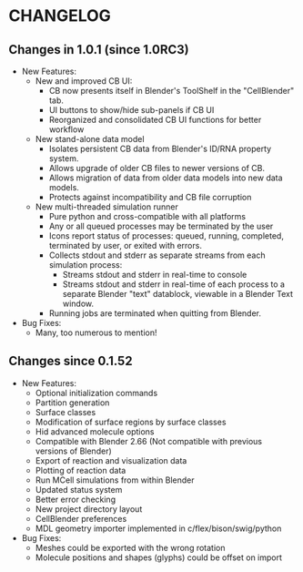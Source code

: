 CHANGELOG
===============================================================================

Changes in 1.0.1 (since 1.0RC3)
-------------------------------------------------------------------------------

* New Features:
  * New and improved CB UI:
    * CB now presents itself in Blender's ToolShelf in the "CellBlender" tab.
    * UI buttons to show/hide sub-panels if CB UI
    * Reorganized and consolidated CB UI functions for better workflow
  * New stand-alone data model
    * Isolates persistent CB data from Blender's ID/RNA property system.
    * Allows upgrade of older CB files to newer versions of CB.
    * Allows migration of data from older data models into new data models.
    * Protects against incompatibility and CB file corruption 
  * New multi-threaded simulation runner
    * Pure python and cross-compatible with all platforms
    * Any or all queued processes may be terminated by the user
    * Icons report status of processes: queued, running, completed,
      terminated by user, or exited with errors.
    * Collects stdout and stderr as separate streams from each simulation
      process:
      * Streams stdout and stderr in real-time to console
      * Streams stdout and stderr in real-time of each process to a separate
        Blender "text" datablock, viewable in a Blender Text window.
    * Running jobs are terminated when quitting from Blender.
* Bug Fixes:
  * Many, too numerous to mention!

Changes since 0.1.52
-------------------------------------------------------------------------------

* New Features:
  * Optional initialization commands
  * Partition generation
  * Surface classes
  * Modification of surface regions by surface classes
  * Hid advanced molecule options
  * Compatible with Blender 2.66
    (Not compatible with previous versions of Blender)
  * Export of reaction and visualization data
  * Plotting of reaction data
  * Run MCell simulations from within Blender
  * Updated status system
  * Better error checking
  * New project directory layout
  * CellBlender preferences
  * MDL geometry importer implemented in c/flex/bison/swig/python
* Bug Fixes:
  * Meshes could be exported with the wrong rotation
  * Molecule positions and shapes (glyphs) could be offset on import
